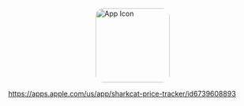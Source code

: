 <img src="https://is1-ssl.mzstatic.com/image/thumb/Purple221/v4/54/c5/51/54c551c6-56fb-8e33-f668-9886c6c0943b/AppIcon-0-0-1x_U007epad-0-1-85-220.png/460x0w.webp" alt="App Icon" style="border-radius: 15px; width: 150px; height: auto; display: block; margin: 10px auto;">


https://apps.apple.com/us/app/sharkcat-price-tracker/id6739608893
